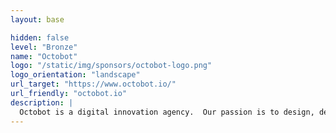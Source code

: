 ```yaml
---
layout: base

hidden: false
level: "Bronze"
name: "Octobot"
logo: "/static/img/sponsors/octobot-logo.png"
logo_orientation: "landscape"
url_target: "https://www.octobot.io/"
url_friendly: "octobot.io"
description: |
  Octobot is a digital innovation agency.  Our passion is to design, develop, and deploy custom software solutions to transform ideas into products people love.  Our team of designers and engineers have worked on a variety of projects from startups and leading companies to governments and non-profit organizations. We would love to hear your ideas!
---
```

